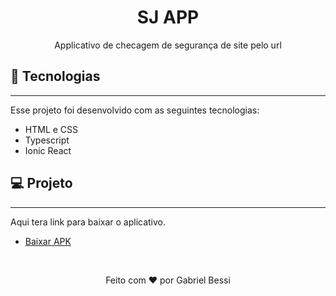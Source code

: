 <h1 align="center"> SJ APP </h1>

<p align="center">
Applicativo de checagem de segurança de site pelo url <br/>
</p>

## 🚀 Tecnologias
<hr/>

Esse projeto foi desenvolvido com as seguintes tecnologias:

- HTML e CSS
- Typescript
- Ionic React

## 💻 Projeto
<hr/>
Aqui tera link para baixar o aplicativo.

- [Baixar APK](#)

<br/>


<p align="center">
Feito com ♥ por Gabriel Bessi
</p>

